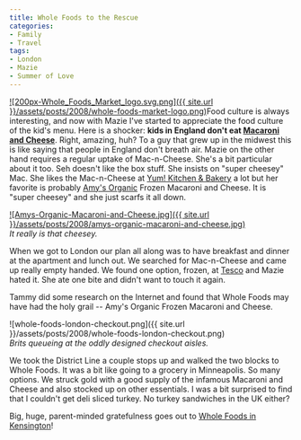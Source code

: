 ```yaml
---
title: Whole Foods to the Rescue
categories:
- Family
- Travel
tags:
- London
- Mazie
- Summer of Love
---
```


[![200px-Whole_Foods_Market_logo.svg.png]({{ site.url }}/assets/posts/2008/whole-foods-market-logo.png)](http://www.wholefoodsmarket.com/)Food culture is always interesting, and now with Mazie I've started to appreciate the food culture of the kid's menu. Here is a shocker: **kids in England don't eat [Macaroni and Cheese](http://en.wikipedia.org/wiki/Macaroni_and_cheese)**. Right, amazing, huh? To a guy that grew up in the midwest this is like saying that people in England don't breath air.
Mazie on the other hand requires a regular uptake of Mac-n-Cheese. She's a bit particular about it too. Seh doesn't like the box stuff. She insists on "super cheesey" Mac. She likes the Mac-n-Cheese at [Yum! Kitchen & Bakery](http://www.yumkitchen.com/) a lot but her favorite is probably [Amy's Organic](http://www.amys.com/) Frozen Macaroni and Cheese. It is "super cheesey" and she just scarfs it all down.

[![Amys-Organic-Macaroni-and-Cheese.jpg]({{ site.url }}/assets/posts/2008/amys-organic-macaroni-and-cheese.jpg)](http://www.amys.com/)  
_It really is that cheesey._

When we got to London our plan all along was to have breakfast and dinner at the apartment and lunch out. We searched for Mac-n-Cheese and came up really empty handed. We found one option, frozen, at [Tesco](http://www.tesco.com/) and Mazie hated it. She ate one bite and didn't want to touch it again.

Tammy did some research on the Internet and found that Whole Foods may have had the holy grail -- Amy's Organic Frozen Macaroni and Cheese.

![whole-foods-london-checkout.png]({{ site.url }}/assets/posts/2008/whole-foods-london-checkout.png)  
_Brits queueing at the oddly designed checkout aisles._

We took the District Line a couple stops up and walked the two blocks to Whole Foods. It was a bit like going to a grocery in Minneapolis. So many options. We struck gold with a good supply of the infamous Macaroni and Cheese and also stocked up on other essentials. I was a bit surprised to find that I couldn't get deli sliced turkey. No turkey sandwiches in the UK either?

Big, huge, parent-minded gratefulness goes out to [Whole Foods in Kensington](http://www.wholefoodsmarket.com/UK/kensington/index.html)!
